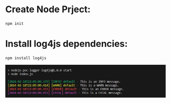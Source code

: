 # Create Node Prject:
    npm init 

# Install log4js dependencies:
    npm install log4js

![screenshot_01.jpg](./screenshot_01.jpg)